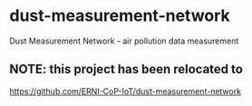 # dust-measurement-network
Dust Measurement Network - air pollution data measurement


## NOTE: this project has been relocated to 
https://github.com/ERNI-CoP-IoT/dust-measurement-network

